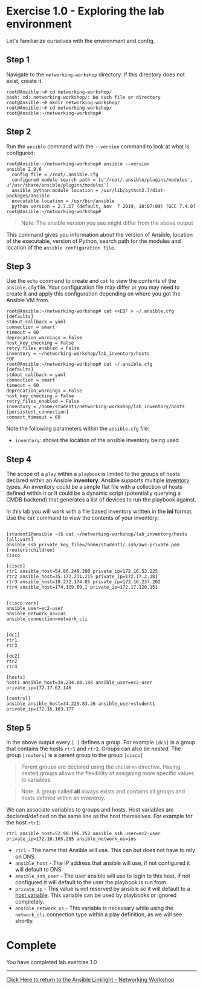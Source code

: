 # Exercise 1.0 - Exploring the lab environment

Let's familiarize ourselves with the environment and config.

## Step 1

Navigate to the `networking-workshop` directory.  If this directory does not exist, create it.

```
root@Ansible:~# cd networking-workshop/
bash: cd: networking-workshop/: No such file or directory
root@Ansible:~# mkdir networking-workshop/
root@Ansible:~# cd networking-workshop/
root@Ansible:~/networking-workshop#

```

## Step 2

Run the `ansible` command with the `--version` command to look at what is configured:


```
root@Ansible:~/networking-workshop# ansible --version
ansible 2.9.6
  config file = /root/.ansible.cfg
  configured module search path = [u'/root/.ansible/plugins/modules', u'/usr/share/ansible/plugins/modules']
  ansible python module location = /usr/lib/python2.7/dist-packages/ansible
  executable location = /usr/bin/ansible
  python version = 2.7.17 (default, Nov  7 2019, 10:07:09) [GCC 7.4.0]
root@Ansible:~/networking-workshop#
```
> Note: The ansible version you see might differ from the above output

This command gives you information about the version of Ansible, location of the executable, version of Python, search path for the modules and location of the `ansible configuration file`.

## Step 3

Use the `echo` command to create and `cat` to view the contents of the `ansible.cfg` file.  Your configuration file may differ or you may need to create it and apply this configuration depending on where you got the Ansible VM from.

```
root@Ansible:~/networking-workshop# cat <<EOF > ~/.ansible.cfg
[defaults]
stdout_callback = yaml
connection = smart
timeout = 60
deprecation_warnings = False
host_key_checking = False
retry_files_enabled = False
inventory = ~/networking-workshop/lab_inventory/hosts
EOF
root@Ansible:~/networking-workshop# cat ~/.ansible.cfg
[defaults]
stdout_callback = yaml
connection = smart
timeout = 60
deprecation_warnings = False
host_key_checking = False
retry_files_enabled = False
inventory = /home/student1/networking-workshop/lab_inventory/hosts
[persistent_connection]
connect_timeout = 60
```

Note the following parameters within the `ansible.cfg` file:

 - `inventory`: shows the location of the ansible inventory being used

## Step 4

The scope of a `play` within a `playbook` is limited to the groups of hosts declared within an Ansible **inventory**. Ansible supports multiple [inventory](http://docs.ansible.com/ansible/latest/intro_inventory.html) types. An inventory could be a simple flat file with a collection of hosts defined within it or it could be a dynamic script (potentially querying a CMDB backend) that generates a list of devices to run the playbook against.

In this lab you will work with a file based inventory written in the **ini** format. Use the `cat` command to view the contents of your inventory:


```

[student1@ansible ~]$ cat ~/networking-workshop/lab_inventory/hosts
[all:vars]
ansible_ssh_private_key_file=/home/student1/.ssh/aws-private.pem
[routers:children]
cisco

[cisco]
rtr1 ansible_host=54.86.240.200 private_ip=172.16.53.225
rtr2 ansible_host=35.172.211.215 private_ip=172.17.2.181
rtr3 ansible_host=18.232.174.85 private_ip=172.16.237.202
rtr4 ansible_host=174.129.69.1 private_ip=172.17.120.151


[cisco:vars]
ansible_user=ec2-user
ansible_network_os=ios
ansible_connection=network_cli


[dc1]
rtr1
rtr3

[dc2]
rtr2
rtr4

[hosts]
host1 ansible_host=34.234.88.188 ansible_user=ec2-user private_ip=172.17.62.146

[control]
ansible ansible_host=34.229.83.26 ansible_user=student1 private_ip=172.16.103.177
```

## Step 5

In the above output every `[ ]` defines a group. For example `[dc1]` is a group that contains the hosts `rtr1` and `rtr2`. Groups can also be _nested_. The group `[routers]` is a parent group to the group `[cisco]`

> Parent groups are declared using the `children` directive. Having nested groups allows the flexibility of assigining more specific values to variables.


> Note: A group called **all** always exists and contains all groups and hosts defined within an inventroy.


We can associate variables to groups and hosts. Host variables are declared/defined on the same line as the host themselves. For example for the host `rtr1`:

```
rtr1 ansible_host=52.90.196.252 ansible_ssh_user=ec2-user private_ip=172.16.165.205 ansible_network_os=ios

```

 - `rtr1` - The name that Ansible will use.  This can but does not have to rely on DNS
 - `ansible_host` - The IP address that ansible will use, if not configured it will default to DNS
 - `ansible_ssh_user` - The user ansible will use to login to this host, if not configured it will default to the user the playbook is run from
 - `private_ip` - This value is not reserved by ansible so it will default to a [host variable](http://docs.ansible.com/ansible/latest/intro_inventory.html#host-variables).  This variable can be used by playbooks or ignored completely.
- `ansible_network_os` - This variable is necessary while using the `network_cli` connection type within a play definition, as we will see shortly.

# Complete

You have completed lab exercise 1.0

---
[Click Here to return to the Ansible Linklight - Networking Workshop](../../README.md)

<!--stackedit_data:
eyJoaXN0b3J5IjpbLTIwNDQ3MzQ3MDksMzcwMTQzODEwLC0yOD
AwNjU1MjFdfQ==
-->